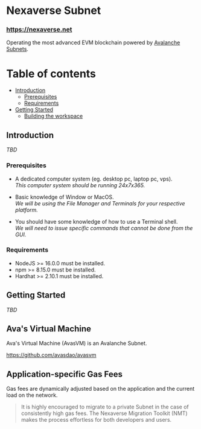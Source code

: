 # Nexaverse Subnet

### https://nexaverse.net

Operating the most advanced EVM blockchain powered by [Avalanche Subnets](https://docs.avax.network/subnets).

# Table of contents

- [Introduction](#introduction)
  - [Prerequisites](#prerequisites)
  - [Requirements](#requirements)
- [Getting Started](#getting-started)
  - [Building the workspace](#building-the-workspace)


## Introduction

_TBD_

### Prerequisites

- A dedicated computer system (eg. desktop pc, laptop pc, vps).  
_This computer system should be running 24x7x365._

- Basic knowledge of Window or MacOS.  
_We will be using the File Manager and Terminals for your respective platform._

- You should have some knowledge of how to use a Terminal shell.  
_We will need to issue specific commands that cannot be done from the GUI._

### Requirements

- NodeJS >= 16.0.0 must be installed.
- npm >= 8.15.0 must be installed.
- Hardhat >= 2.10.1 must be installed.


## Getting Started

_TBD_


## Ava's Virtual Machine

Ava's Virtual Machine (AvasVM) is an Avalanche Subnet.

https://github.com/avasdao/avasvm

## Application-specific Gas Fees

Gas fees are dynamically adjusted based on the application and the current load on the network.

> It is highly encouraged to migrate to a private Subnet in the case of consistently high gas fees. The Nexaverse Migration Toolkit (NMT) makes the process effortless for both developers and users.
